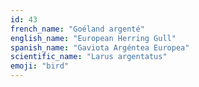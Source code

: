 ```yaml
---
id: 43
french_name: "Goéland argenté"
english_name: "European Herring Gull"
spanish_name: "Gaviota Argéntea Europea"
scientific_name: "Larus argentatus"
emoji: "bird"
---
```

